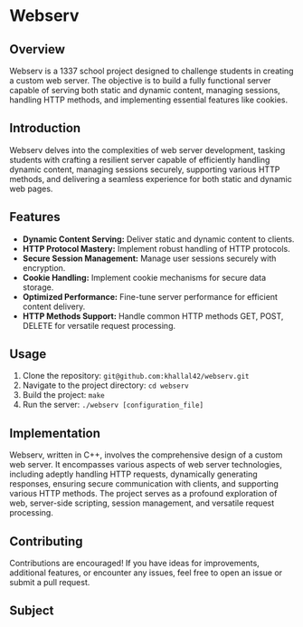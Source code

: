 # Webserv

## Overview
Webserv is a 1337 school project designed to challenge students in creating a custom web server. The objective is to build a fully functional server capable of serving both static and dynamic content, managing sessions, handling HTTP methods, and implementing essential features like cookies.

## Introduction
Webserv delves into the complexities of web server development, tasking students with crafting a resilient server capable of efficiently handling dynamic content, managing sessions securely, supporting various HTTP methods, and delivering a seamless experience for both static and dynamic web pages.

## Features
- **Dynamic Content Serving:** Deliver static and dynamic content to clients.
- **HTTP Protocol Mastery:** Implement robust handling of HTTP protocols.
- **Secure Session Management:** Manage user sessions securely with encryption.
- **Cookie Handling:** Implement cookie mechanisms for secure data storage.
- **Optimized Performance:** Fine-tune server performance for efficient content delivery.
- **HTTP Methods Support:** Handle common HTTP methods GET, POST, DELETE for versatile request processing.

## Usage
1. Clone the repository: `git@github.com:khallal42/webserv.git`
2. Navigate to the project directory: `cd webserv`
3. Build the project: `make`
4. Run the server: `./webserv [configuration_file]`

## Implementation
Webserv, written in C++, involves the comprehensive design of a custom web server. It encompasses various aspects of web server technologies, including adeptly handling HTTP requests, dynamically generating responses, ensuring secure communication with clients, and supporting various HTTP methods. The project serves as a profound exploration of web, server-side scripting, session management, and versatile request processing.

## Contributing
Contributions are encouraged! If you have ideas for improvements, additional features, or encounter any issues, feel free to open an issue or submit a pull request.

## Subject

